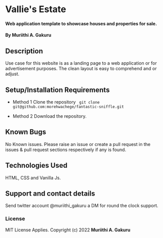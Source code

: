 # Vallie's Estate
#### Web application template to showcase houses and properties for sale.
#### By Muriithi A. Gakuru
## Description
Use case for this website is as a landing page to a web application or for advertisement purposes. The clean layout is easy to comprehend and or adjust.
## Setup/Installation Requirements
 * Method 1
    Clone the repository
    ``` git clone git@github.com:morehwachege/fantastic-sniffle.git```
    
 * Method 2
    Download the repository.
## Known Bugs
No Known issues. Please raise an issue or create a pull request in the issues & pull request sections respectively if any is found.
## Technologies Used
HTML, CSS and Vanilla Js.
## Support and contact details
Send twitter account @muriithi_gakuru a DM for round the clock support.
### License
MIT License Applies.
Copyright (c) 2022 **Muriithi A. Gakuru**
